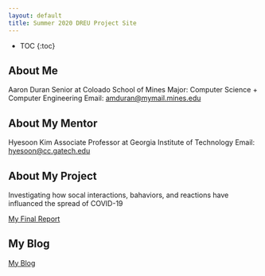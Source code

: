 ```yaml
---
layout: default
title: Summer 2020 DREU Project Site
---
```


* TOC
{:toc}

## About Me

Aaron Duran
Senior at Coloado School of Mines
Major: Computer Science + Computer Engineering
Email: amduran@mymail.mines.edu

## About My Mentor

Hyesoon Kim
Associate Professor at Georgia Institute of Technology
Email: hyesoon@cc.gatech.edu


## About My Project

Investigating how socal interactions, bahaviors, and reactions have influanced the spread of COVID-19

[My Final Report](files/finalreport.pdf)

## My Blog

[My Blog](blog.html)
